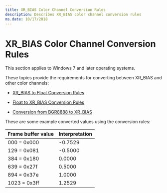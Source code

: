 ```yaml
---
title: XR_BIAS Color Channel Conversion Rules
description: Describes XR_BIAS color channel conversion rules
ms.date: 10/17/2018
---
```


# XR_BIAS Color Channel Conversion Rules

This section applies to Windows 7 and later operating systems.

These topics provide the requirements for converting between XR_BIAS and other color channels:

* [XR_BIAS to Float Conversion Rules](xr-bias-to-float-conversion-rules.md)

* [Float to XR_BIAS Conversion Rules](float-to-xr-bias-conversion-rules.md)

* [Conversion from BGR8888 to XR_BIAS](conversion-from-bgr8888-to-xr-bias.md)

These are some example converted values using the conversion rules:

| Frame buffer value | Interpretation |
|--------------------|----------------|
| 000 = 0x000        | -0.7529        |
| 129 = 0x081        | -0.5000        |
| 384 = 0x180        | 0.0000         |
| 639 = 0x27f        | 0.5000         |
| 894 = 0x37e        | 1.0000         |
| 1023 = 0x3ff       | 1.2529         |
